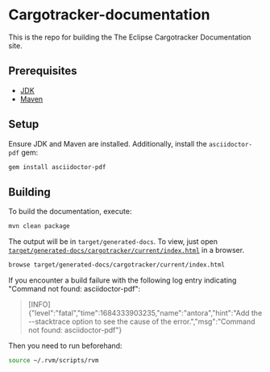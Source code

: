 # Cargotracker-documentation

This is the repo for building the The Eclipse Cargotracker Documentation site.

## Prerequisites

- [JDK](https://jdk.java.net/)
- [Maven](https://maven.apache.org/)

## Setup

Ensure JDK and Maven are installed. Additionally, install the `asciidoctor-pdf` gem:

```bash
gem install asciidoctor-pdf
```

## Building

To build the documentation, execute:

```bash
mvn clean package
```

The output will be in `target/generated-docs`.
To view, just open [`target/generated-docs/cargotracker/current/index.html`](target/generated-docs/cargotracker/current/index.html) in a browser.

```bash
browse target/generated-docs/cargotracker/current/index.html
```

If you encounter a build failure with the following log entry indicating "Command not found: asciidoctor-pdf":

> [INFO] {"level":"fatal","time":1684333903235,"name":"antora","hint":"Add the --stacktrace option to see the cause of the error.","msg":"Command not found: asciidoctor-pdf"}

Then you need to run beforehand:

```bash
source ~/.rvm/scripts/rvm
```
